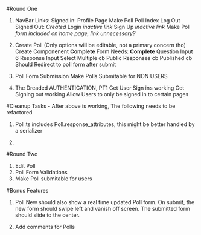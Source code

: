 #Round One

1. NavBar
   Links: 
    Signed in:
      Profile Page
      Make Poll
      Poll Index
      Log Out
    Signed Out: *Created*
      Login  *inactive link*
      Sign Up *inactive link*
      Make Poll *form included on home page, link unnecessary?*

2. Create Poll (Only options will be editable, not a primary concern tho)
    Create Componenent **Complete**
    Form Needs: **Complete**
      Question Input
      6 Response Input
      Select Multiple cb
      Public Responses cb 
      Published cb 
    Should Redirect to poll form after submit

3. Poll Form Submission 
    Make Polls Submitable for NON USERS

4. The Dreaded AUTHENTICATION, PT1
    Get User Sign ins working
    Get Signing out working
    Allow Users to only be signed in to certain pages

#Cleanup Tasks - After above is working, The following needs to be refactored

1. Poll.ts includes Poll.response_attributes, this might be better handled by a serializer

2. 

#Round Two

1. Edit Poll
2. Poll Form Validations
3. Make Poll submitable for users

#Bonus Features

1. Poll New should also show a real time updated Poll form. On submit, the new form should swipe left and vanish off screen. The submitted form should slide to the center.

2. Add comments for Polls